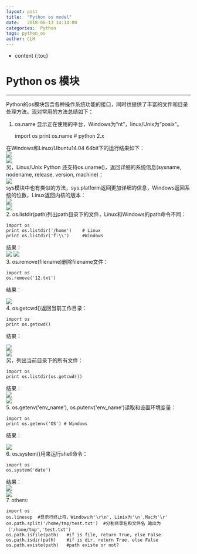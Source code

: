```yaml
---
layout: post
title:  "Python os model"
date:   2018-06-13 14:14:00
categories:  Python
tags: python_os
author: CLH
---
```


* content
{:toc}

# Python os 模块 #

----------
Python的os模块包含各种操作系统功能的接口，同时也提供了丰富的文件和目录处理方法。现对常用的方法总结如下：        
1. os.name 显示正在使用的平台，Windows为“nt”，linux/Unix为“posix”。       
    
	import os
	print os.name # python 2.x 

在Windows和Linux/Ubuntu14.04 64bit下的运行结果如下：      
![](https://i.imgur.com/2CJpDpA.png)      
![](https://i.imgur.com/WfBEdD6.png)      
另，Linux/Unix Python 还支持os.uname()，返回详细的系统信息(sysname, nodename, release, version, machine)：       
![](https://i.imgur.com/vvjAKio.png)     
sys模块中也有类似的方法，sys.platform返回更加详细的信息，Windows返回系统的位数，Linux返回内核的版本：      
![](https://i.imgur.com/W9J5xlr.png)      
![](https://i.imgur.com/eYSddrT.png)       
2. os.listdir(path)列出path目录下的文件，Linux和Windows的path命令不同：     

	import os
    print os.listdir('/home')    # Linux
    print os.listdir('f:\\')     #Windows 

结果：   
![](https://i.imgur.com/6ktVwhg.png) 
![](https://i.imgur.com/pequqa2.png)    
3. os.remove(filename)删除filename文件：   
 
	import os    
	os.remove('12.txt')   


结果：        
  
![](https://i.imgur.com/pjOKypc.png)      
4. os.getcwd()返回当前工作目录：     

	import os     
	print os.getcwd()     

结果：     

![](https://i.imgur.com/5Lu1ytA.png)     
![](https://i.imgur.com/rCvnZ7T.png)     
另，列出当前目录下的所有文件：      

	import os    
	print os.listdir(os.getcwd())
结果：    
![](https://i.imgur.com/bRmGgl6.png)     
![](https://i.imgur.com/ZLhqPGI.png)     
5. os.getenv('env_name'), os.putenv('env_name')读取和设置环境变量：    

	import os    
	print os.getenv('OS') # Windows    

结果：    
    
![](https://i.imgur.com/SvFZBkP.png)     
6. os.system()用来运行shell命令：    

	import os
	os.system('date')   
结果：     
![](https://i.imgur.com/onys8sA.png)    
![](https://i.imgur.com/32a4s9N.png)    
7. others:    

	import os
	os.linesep  #显示行终止符，Windows为'\r\n', Linix为'\n',Mac为'\r'     
	os.path.split('/home/tmp/test.txt')  #分割目录名和文件名 输出为（'/home/tmp','test.txt')
	os.path.isfile(path)   #if is file, return True, else False
	os.path.isdir(path)    #if is dir, return True, else False      
	os.path.existe(path)   #path existe or not?    
